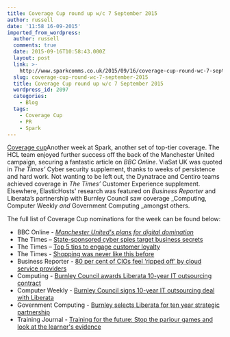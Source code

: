 ```yaml
---
title: Coverage Cup round up w/c 7 September 2015
author: russell
date: '11:58 16-09-2015'
imported_from_wordpress:
  author: russell
  comments: true
  date: 2015-09-16T10:58:43.000Z
  layout: post
  link: >-
    http://www.sparkcomms.co.uk/2015/09/16/coverage-cup-round-wc-7-september-2015/
  slug: coverage-cup-round-wc-7-september-2015
  title: Coverage Cup round up w/c 7 September 2015
  wordpress_id: 2097
  categories:
    - Blog
  tags:
    - Coverage Cup
    - PR
    - Spark
---
```


[Coverage cup](Coverage-cup-167x300.jpg)Another week at Spark, another set of top-tier coverage. The HCL team enjoyed further success off the back of the Manchester United campaign, securing a fantastic article on _BBC Online_. ViaSat UK was quoted in _The Times’_ Cyber security supplement, thanks to weeks of persistence and hard work. Not wanting to be left out, the Dynatrace and Centiro teams achieved coverage in _The Times’_ Customer Experience supplement. Elsewhere, ElasticHosts' research was featured on _Business Reporter_ and Liberata’s partnership with Burnley Council saw coverage _Computing, Computer Weekly _and_ Government Computing _amongst others.

The full list of Coverage Cup nominations for the week can be found below:

  * BBC Online - _[Manchester United's plans for digital domination](http://www.bbc.co.uk/news/business-34172775)_
  * The Times – [State-sponsored cyber spies target business secrets](http://raconteur.net/business/state-sponsored-cyber-spies-target-business-secrets)
  * The Times – [Top 5 tips to engage customer loyalty](http://raconteur.net/business/top-five-tips-to-engage-customer-loyalty)
  * The Times - [Shopping was never like this before](http://raconteur.net/business/shopping-was-never-like-this-before)
  * Business Reporter - [80 per cent of CIOs feel ‘ripped off’ by cloud service providers](http://business-reporter.co.uk/2015/09/10/80-per-cent-of-cios-feel-ripped-off-by-cloud-service-providers/)
  * Computing - [Burnley Council awards Liberata 10-year IT outsourcing contract](http://www.computing.co.uk/ctg/news/2424986/burnley-council-awards-liberata-10-year-it-outsourcing-contract)
  * Computer Weekly - [Burnley Council signs 10-year IT outsourcing deal with Liberata](http://www.computerweekly.com/news/4500253058/Burnley-Council-signs-10-year-IT-outsourcing-deal-with-Liberata)
  * Government Computing - [Burnley selects Liberata for ten year strategic partnership](http://efficiency.governmentcomputing.com/news/burnley-selects-liberata-for-ten-year-strategic-partnership-4664940)
  * Training Journal - [Training for the future: Stop the parlour games and look at the learner's evidence](https://www.trainingjournal.com/articles/feature/training-future-stop-parlour-games-and-look-learners-evidence)
